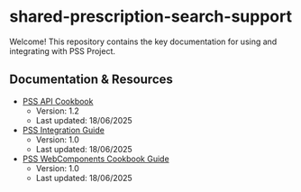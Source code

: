 # shared-prescription-search-support
Welcome! This repository contains the key documentation for using and integrating with PSS Project.

## Documentation & Resources
- [PSS API Cookbook](https://github.com/smals-belgium/shared-prescription-search-support/blob/master/PSS_A%2BR_API_Cookbook_v1.2.pdf)
  - Version: 1.2
  - Last updated: 18/06/2025
- [PSS Integration Guide](https://github.com/smals-belgium/shared-prescription-search-support/blob/master/PSS_A%2BR_Integration%20guide.pdf)
  - Version: 1.0
  - Last updated: 18/06/2025
- [PSS WebComponents Cookbook Guide](https://github.com/smals-belgium/shared-prescription-search-support/blob/master/PSS_A_WebComponents_Cookbook_v1.pdf)
  - Version: 1.0
  - Last updated: 18/06/2025

